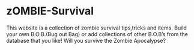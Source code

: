 # zOMBIE-Survival
This website is a collection of zombie survival tips,tricks and items. Build your own B.O.B.(Bug out Bag) or add collections of other B.O.B’s from the database that you like! Will you survive the Zombie Apocalypse?
